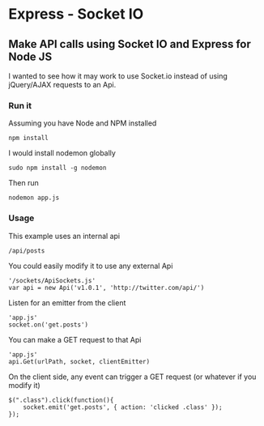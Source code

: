 Express - Socket IO
===============

## Make API calls using Socket IO and Express for Node JS

I wanted to see how it may work to use Socket.io instead of using jQuery/AJAX requests to an Api.

### Run it

Assuming you have Node and NPM installed
	
	npm install

I would install nodemon globally
	
	sudo npm install -g nodemon

Then run
	
	nodemon app.js

### Usage

This example uses an internal api

	/api/posts

You could easily modify it to use any external Api
	
	'/sockets/ApiSockets.js'
	var api = new Api('v1.0.1', 'http://twitter.com/api/')

Listen for an emitter from the client

	'app.js'
	socket.on('get.posts')

You can make a GET request to that Api

	'app.js'
	api.Get(urlPath, socket, clientEmitter)

On the client side, any event can trigger a GET request (or whatever if you modify it)

	$(".class").click(function(){
		socket.emit('get.posts', { action: 'clicked .class' });
	});


